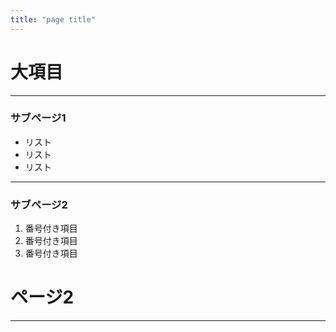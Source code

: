 ```yaml
---
title: "page title"
---
```


# 大項目

----

### サブページ1

- リスト
- リスト
- リスト

----

### サブページ2

1. 番号付き項目
1. 番号付き項目
1. 番号付き項目

# ページ2

----
